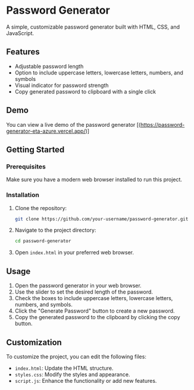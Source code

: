 # Password Generator

A simple, customizable password generator built with HTML, CSS, and JavaScript.

## Features

- Adjustable password length
- Option to include uppercase letters, lowercase letters, numbers, and symbols
- Visual indicator for password strength
- Copy generated password to clipboard with a single click

## Demo

You can view a live demo of the password generator [(https://password-generator-eta-azure.vercel.app/)]

## Getting Started

### Prerequisites

Make sure you have a modern web browser installed to run this project.

### Installation

1. Clone the repository:
    ```sh
    git clone https://github.com/your-username/password-generator.git
    ```

2. Navigate to the project directory:
    ```sh
    cd password-generator
    ```

3. Open `index.html` in your preferred web browser.

## Usage

1. Open the password generator in your web browser.
2. Use the slider to set the desired length of the password.
3. Check the boxes to include uppercase letters, lowercase letters, numbers, and symbols.
4. Click the "Generate Password" button to create a new password.
5. Copy the generated password to the clipboard by clicking the copy button.

## Customization

To customize the project, you can edit the following files:

- `index.html`: Update the HTML structure.
- `styles.css`: Modify the styles and appearance.
- `script.js`: Enhance the functionality or add new features.

